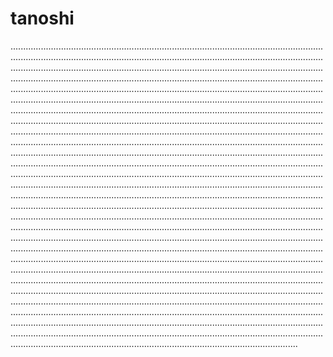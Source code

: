 # tanoshi
..................................................................................................................................................................................................................................................................................................................................................................................................................................................................................................................................................................................................................................................................................................................................................................................................................................................................................................................................................................................................................................................................................................................................................................................................................................................................................................................................................................................................................................................................................................................................................................................................................................................................................................................................................................................................................................................................................................................................................................................................................................................................................................................................................................................................................................................................................................................................................................................................................................................................................................................................................................................................................................................................................................................................................................................................................................................................................................................................................................................................................................................................................................................................................................................................................................................................................................................................................................................................................................................................................................................................................................................................................................................................................................................................